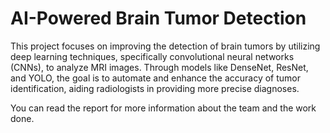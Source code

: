 # AI-Powered Brain Tumor Detection
This project focuses on improving the detection of brain tumors by utilizing deep learning techniques, specifically convolutional neural networks (CNNs), to analyze MRI images. Through models like DenseNet, ResNet, and YOLO, the goal is to automate and enhance the accuracy of tumor identification, aiding radiologists in providing more precise diagnoses.

You can read the report for more information about the team and the work done.
